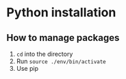 
# Python installation

## How to manage packages

1. ```cd``` into the directory
2. Run ```source ./env/bin/activate```
3. Use pip